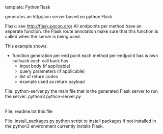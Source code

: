template: PythonFlask

generates an http/json server based on python Flask

Flask:
see http://flask.pocoo.org/
All endpoints per method have an seperate function.
the Flask route annotation make sure that this function is called when the server is being used.

This example shows:
- function generation per end point
    each method per endpoint has is own callback
    each call back has
    - input body (if applicable)
    - query parameters (if applicable)
    - list of return codes
    - example used as return payload


File: python-server.py
the main file that is the generated Flask server
to run the server:
python3 python-server.py <option>

File: readme.txt
this file


File: install_packages.py
python script to install packages if not installed in the python3 environment
currently installs Flask.
